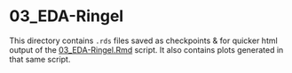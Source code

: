 # 03_EDA-Ringel

This directory contains `.rds` files saved as checkpoints & for quicker html output of the [03_EDA-Ringel.Rmd](../../../../scripts/analysis-individual/Ringel-2015/03_EDA-Ringel.Rmd) script.
It also contains plots generated in that same script.